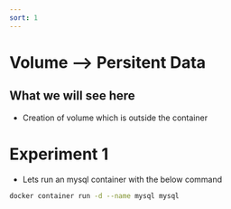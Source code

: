 ```yaml
---
sort: 1
---
```


# Volume --> Persitent Data

## What we will see here
* Creation of volume which is outside the container 

# Experiment 1
 * Lets run an mysql container with the below command
```bash
docker container run -d --name mysql mysql
```
